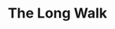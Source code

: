 ---
title: The Long Walk
description: “The Long Walk” is a newsletter I sent occasionally. It contains new or work-in-progress essays, poems, short notes, and photographs.
---